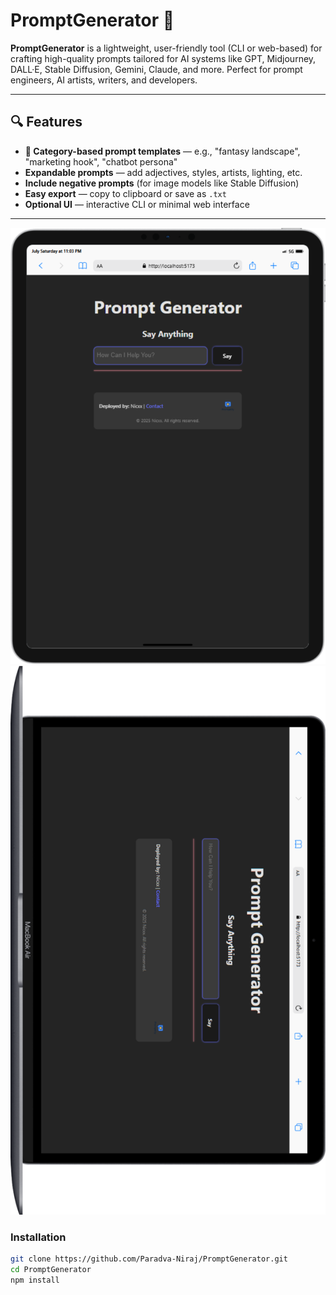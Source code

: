 # PromptGenerator 🚀

**PromptGenerator** is a lightweight, user-friendly tool (CLI or web-based) for crafting high-quality prompts tailored for AI systems like GPT, Midjourney, DALL·E, Stable Diffusion, Gemini, Claude, and more. Perfect for prompt engineers, AI artists, writers, and developers.

---

## 🔍 Features

- **🎯 Category-based prompt templates** — e.g., "fantasy landscape", "marketing hook", "chatbot persona"
- **Expandable prompts** — add adjectives, styles, artists, lighting, etc.
- **Include negative prompts** (for image models like Stable Diffusion)
- **Easy export** — copy to clipboard or save as `.txt`
- **Optional UI** — interactive CLI or minimal web interface

---

![preview](preview/p1.png)
![preview](preview/p2.png)


### Installation

```bash
git clone https://github.com/Paradva-Niraj/PromptGenerator.git
cd PromptGenerator
npm install
